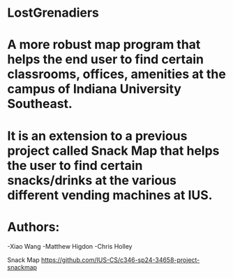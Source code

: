 # LostGrenadiers
# A more robust map program that helps the end user to find certain classrooms, offices, amenities at the campus of Indiana University Southeast.
# It is an extension to a previous project called Snack Map that helps the user to find certain snacks/drinks at the various different vending machines at IUS.
# Authors:
-Xiao Wang
-Matthew Higdon
-Chris Holley

Snack Map
https://github.com/IUS-CS/c346-sp24-34658-project-snackmap
